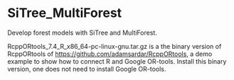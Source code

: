 # SiTree_MultiForest
Develop forest models with SiTree and MultiForest.

RcppORtools_7.4_R_x86_64-pc-linux-gnu.tar.gz is a the binary version of RcppORtools of https://github.com/adamsardar/RcppORtools, a demo example to show how to connect R and Google OR-tools.
Install this binary version, one does not need to install Google OR-tools.
